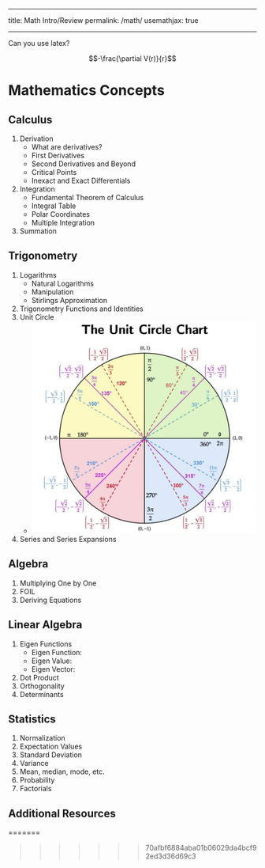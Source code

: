 ___
title: Math Intro/Review
permalink: /math/
usemathjax: true
___

Can you use latex?

$$-\frac{\partial V(r)}{r}$$

# Mathematics Concepts

## Calculus
  1. Derivation
      - What are derivatives?
      - First Derivatives
      - Second Derivatives and Beyond
      - Critical Points
      - Inexact and Exact Differentials
  2. Integration
      - Fundamental Theorem of Calculus
      - Integral Table
      - Polar Coordinates
      - Multiple Integration
  3. Summation

## Trigonometry
  1. Logarithms
      - Natural Logarithms
      - Manipulation
      - Stirlings Approximation
  2. Trigonometry Functions and Identities
  3. Unit Circle
      - ![image](The-Unit-Circle.jpg)
  4. Series and Series Expansions

## Algebra
  1. Multiplying One by One
  2. FOIL
  3. Deriving Equations

## Linear Algebra
  1. Eigen Functions
      - Eigen Function:
      - Eigen Value:
      - Eigen Vector:
  2. Dot Product
  3. Orthogonality
  4. Determinants

## Statistics
  1. Normalization
  2. Expectation Values
  3. Standard Deviation
  4. Variance
  5. Mean, median, mode, etc.
  6. Probability
  7. Factorials

## Additional Resources
=======
>>>>>>> 70afbf6884aba01b06029da4bcf92ed3d36d69c3
